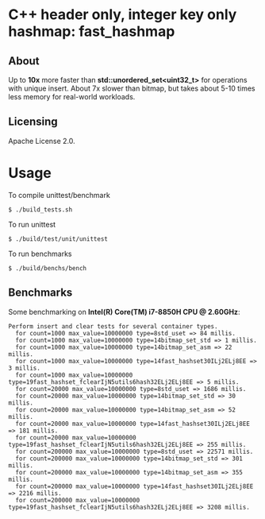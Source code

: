 # C++ header only, integer key only hashmap: fast_hashmap

## About
Up to **10x** more faster than **std::unordered_set<uint32_t>** for operations with unique insert. About 7x slower than bitmap, but takes about 5-10 times less memory for real-world workloads.

## Licensing

Apache License 2.0.

# Usage

To compile unittest/benchmark

```shell
$ ./build_tests.sh
```

To run unittest

```shell
$ ./build/test/unit/unittest
```

To run benchmarks

```shell
$ ./build/benchs/bench
```

## Benchmarks
Some benchmarking on **Intel(R) Core(TM) i7-8850H CPU @ 2.60GHz**: 

```shell
Perform insert and clear tests for several container types.
  for count=1000 max_value=10000000 type=8std_uset => 84 millis.
  for count=1000 max_value=10000000 type=14bitmap_set_std => 1 millis.
  for count=1000 max_value=10000000 type=14bitmap_set_asm => 22 millis.
  for count=1000 max_value=10000000 type=14fast_hashset30ILj2ELj8EE => 3 millis.
  for count=1000 max_value=10000000 type=19fast_hashset_fclearIjN5utils6hash32ELj2ELj8EE => 5 millis.
  for count=20000 max_value=10000000 type=8std_uset => 1686 millis.
  for count=20000 max_value=10000000 type=14bitmap_set_std => 30 millis.
  for count=20000 max_value=10000000 type=14bitmap_set_asm => 52 millis.
  for count=20000 max_value=10000000 type=14fast_hashset30ILj2ELj8EE => 181 millis.
  for count=20000 max_value=10000000 type=19fast_hashset_fclearIjN5utils6hash32ELj2ELj8EE => 255 millis.
  for count=200000 max_value=10000000 type=8std_uset => 22571 millis.
  for count=200000 max_value=10000000 type=14bitmap_set_std => 301 millis.
  for count=200000 max_value=10000000 type=14bitmap_set_asm => 355 millis.
  for count=200000 max_value=10000000 type=14fast_hashset30ILj2ELj8EE => 2216 millis.
  for count=200000 max_value=10000000 type=19fast_hashset_fclearIjN5utils6hash32ELj2ELj8EE => 3208 millis.
```

